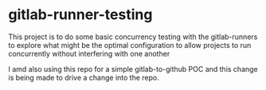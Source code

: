 # gitlab-runner-testing

This project is to do some basic concurrency testing with the gitlab-runners to explore what might be the optimal configuration to allow  projects to run concurrently without interfering with one another

I amd also using this repo for a simple gitlab-to-github POC and this change is being made to drive a change into the repo.
